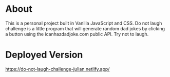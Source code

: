 # About
This is a personal project built in Vanilla JavaScript and CSS. Do not laugh challenge is a little program that will generate random dad jokes by clicking a button using the icanhazdadjoke.com public API. Try not to laugh.

# Deployed Version
https://do-not-laugh-challenge-julian.netlify.app/
